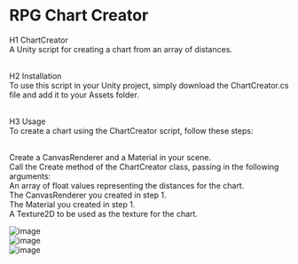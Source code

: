 # RPG Chart Creator
H1 ChartCreator<br>
A Unity script for creating a chart from an array of distances.<br><br>

H2 Installation<br>
To use this script in your Unity project, simply download the ChartCreator.cs file and add it to your Assets folder.<br><br>


H3 Usage<br>
To create a chart using the ChartCreator script, follow these steps:<br><br>

Create a CanvasRenderer and a Material in your scene.<br>
Call the Create method of the ChartCreator class, passing in the following arguments:<br>
An array of float values representing the distances for the chart.<br>
The CanvasRenderer you created in step 1.<br>
The Material you created in step 1.<br>
A Texture2D to be used as the texture for the chart.<br>
 
 
![image](https://user-images.githubusercontent.com/79004006/211205974-7bb20893-f664-46d8-b8ca-737820c517ee.png)<br>
![image](https://user-images.githubusercontent.com/79004006/211205921-5566f320-7979-4394-bf2c-4f7543d47ab6.png)<br>
![image](https://user-images.githubusercontent.com/79004006/211205993-8378c245-f977-492f-ac71-dccee0163040.png)<br>

